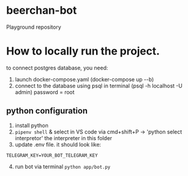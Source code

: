 # beerchan-bot
Playground repository

# How to locally run the project.
to connect postgres database, you need:
1) launch docker-compose.yaml (docker-compose up --b)
2) connect to the database using psql in terminal
(psql -h localhost -U admin) password = root

## python configuration
1. install python
2. `pipenv shell` & select in VS code via cmd+shift+P -> 'python select interpretor' the interpreter in this folder
3. update .env file. it should look like:
```
TELEGRAM_KEY=YOUR_BOT_TELEGRAM_KEY
```
4. run bot via terminal `python app/bot.py`
